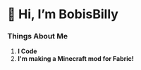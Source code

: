 # 👋 Hi, I’m BobisBilly

### Things About Me

1. **I Code**
2. **I'm making a Minecraft mod for Fabric!**
